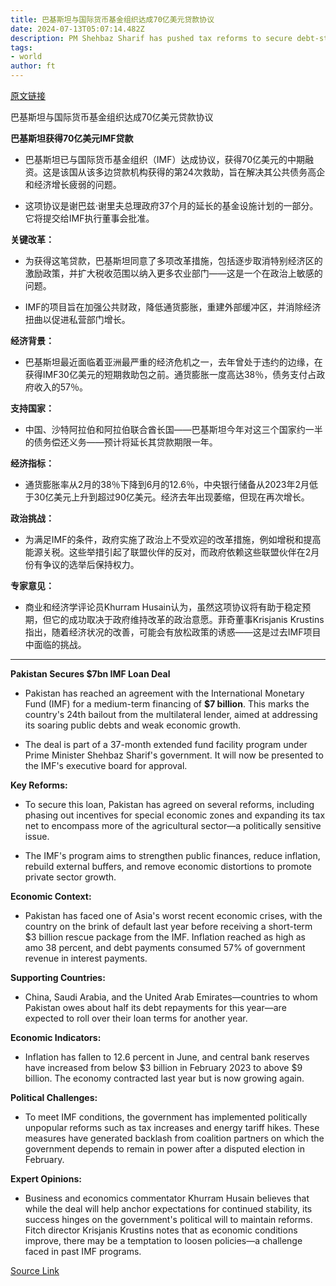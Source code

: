 ```yaml
---
title: 巴基斯坦与国际货币基金组织达成70亿美元贷款协议
date: 2024-07-13T05:07:14.482Z
description: PM Shehbaz Sharif has pushed tax reforms to secure debt-stricken country’s 24th funding programme
tags: 
- world
author: ft
---
```


[原文链接](https://ft.com/content/0901ea94-7be0-4a95-9df2-836257c893ad)

巴基斯坦与国际货币基金组织达成70亿美元贷款协议

**巴基斯坦获得70亿美元IMF贷款** 

- 巴基斯坦已与国际货币基金组织（IMF）达成协议，获得70亿美元的中期融资。这是该国从该多边贷款机构获得的第24次救助，旨在解决其公共债务高企和经济增长疲弱的问题。

- 这项协议是谢巴兹·谢里夫总理政府37个月的延长的基金设施计划的一部分。它将提交给IMF执行董事会批准。

**关键改革：**

- 为获得这笔贷款，巴基斯坦同意了多项改革措施，包括逐步取消特别经济区的激励政策，并扩大税收范围以纳入更多农业部门——这是一个在政治上敏感的问题。

- IMF的项目旨在加强公共财政，降低通货膨胀，重建外部缓冲区，并消除经济扭曲以促进私营部门增长。

**经济背景：**

- 巴基斯坦最近面临着亚洲最严重的经济危机之一，去年曾处于违约的边缘，在获得IMF30亿美元的短期救助包之前。通货膨胀一度高达38％，债务支付占政府收入的57％。

**支持国家：**

- 中国、沙特阿拉伯和阿拉伯联合酋长国——巴基斯坦今年对这三个国家约一半的债务偿还义务——预计将延长其贷款期限一年。

**经济指标：**

- 通货膨胀率从2月的38％下降到6月的12.6％，中央银行储备从2023年2月低于30亿美元上升到超过90亿美元。经济去年出现萎缩，但现在再次增长。

**政治挑战：**

- 为满足IMF的条件，政府实施了政治上不受欢迎的改革措施，例如增税和提高能源关税。这些举措引起了联盟伙伴的反对，而政府依赖这些联盟伙伴在2月份有争议的选举后保持权力。

**专家意见：**

- 商业和经济学评论员Khurram Husain认为，虽然这项协议将有助于稳定预期，但它的成功取决于政府维持改革的政治意愿。菲奇董事Krisjanis Krustins指出，随着经济状况的改善，可能会有放松政策的诱惑——这是过去IMF项目中面临的挑战。

---

 **Pakistan Secures $7bn IMF Loan Deal**  

- Pakistan has reached an agreement with the International Monetary Fund (IMF) for a medium-term financing of **$7 billion**. This marks the country's 24th bailout from the multilateral lender, aimed at addressing its soaring public debts and weak economic growth.

- The deal is part of a 37-month extended fund facility program under Prime Minister Shehbaz Sharif's government. It will now be presented to the IMF's executive board for approval.

**Key Reforms:**  

- To secure this loan, Pakistan has agreed on several reforms, including phasing out incentives for special economic zones and expanding its tax net to encompass more of the agricultural sector—a politically sensitive issue.

- The IMF's program aims to strengthen public finances, reduce inflation, rebuild external buffers, and remove economic distortions to promote private sector growth.

**Economic Context:**  

- Pakistan has faced one of Asia's worst recent economic crises, with the country on the brink of default last year before receiving a short-term $3 billion rescue package from the IMF. Inflation reached as high as amo 38 percent, and debt payments consumed 57% of government revenue in interest payments.

**Supporting Countries:**  

- China, Saudi Arabia, and the United Arab Emirates—countries to whom Pakistan owes about half its debt repayments for this year—are expected to roll over their loan terms for another year.

**Economic Indicators:**  

- Inflation has fallen to 12.6 percent in June, and central bank reserves have increased from below $3 billion in February 2023 to above $9 billion. The economy contracted last year but is now growing again.

**Political Challenges:**  

- To meet IMF conditions, the government has implemented politically unpopular reforms such as tax increases and energy tariff hikes. These measures have generated backlash from coalition partners on which the government depends to remain in power after a disputed election in February.

**Expert Opinions:**  

- Business and economics commentator Khurram Husain believes that while the deal will help anchor expectations for continued stability, its success hinges on the government's political will to maintain reforms. Fitch director Krisjanis Krustins notes that as economic conditions improve, there may be a temptation to loosen policies—a challenge faced in past IMF programs.

[Source Link](https://ft.com/content/0901ea94-7be0-4a95-9df2-836257c893ad)

